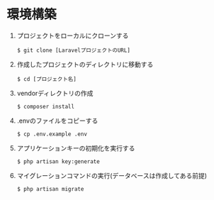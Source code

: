 # 環境構築
1. プロジェクトをローカルにクローンする
   
    ```
    $ git clone [LaravelプロジェクトのURL]
    ```
2. 作成したプロジェクトのディレクトリに移動する
    ```
    $ cd [プロジェクト名]
    ```
4. vendorディレクトリの作成
    ```
    $ composer install
    ```
4. .envのファイルをコピーする
    ```
    $ cp .env.example .env
    ```
5. アプリケーションキーの初期化を実行する
    ```
    $ php artisan key:generate
    ```
6. マイグレーションコマンドの実行(データベースは作成してある前提)
    ```
    $ php artisan migrate
    ```
